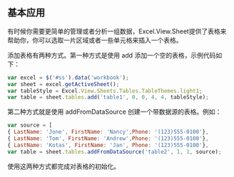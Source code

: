 ##  基本应用
有时候你需要更简单的管理或者分析一组数据，Excel.View.Sheet提供了表格来帮助你，你可以选取一片区域或者一些单元格来插入一个表格。

添加表格有两种方式。第一种方式是使用 add 添加一个空的表格，示例代码如下：
```JavaScript
var excel = $('#ss').data('workbook');
var sheet = excel.getActiveSheet();
var tableStyle = Excel.View.Sheets.Tables.TableThemes.light1;
var table = sheet.tables.add('table1', 0, 0, 4, 4, tableStyle);
```

第二种方式就是使用 addFromDataSource 创建一个带数据源的表格。例如：
```JavaScript
var source = [
{ LastName: 'Jone', FirstName: 'Nancy',Phone: '(123)555-0100'},
{ LastName: 'Tom', FirstName: 'Andrew',Phone: '(123)555-0100'},
{ LastName: 'Kotas', FirstName: 'Jan', Phone: '(123)555-0100'},
var table = sheet.tables.addFromDataSource('table2', 1, 1, source);
```

使用这两种方式都完成对表格的初始化。